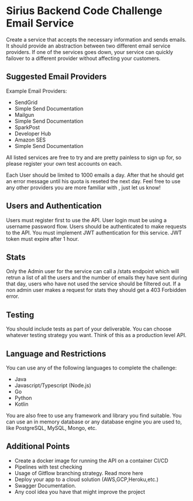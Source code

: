# Sirius Backend Code Challenge Email Service

Create a service that accepts the necessary information and sends emails. It should provide an abstraction between two different email service providers. If one of the services goes down, your service can quickly failover to a different provider without affecting your customers.

## Suggested Email Providers
Example Email Providers: 
- SendGrid 
- Simple Send Documentation 
- Mailgun 
- Simple Send Documentation 
- SparkPost 
- Developer Hub 
- Amazon SES 
- Simple Send Documentation

All listed services are free to try and are pretty painless to sign up for, so please register your own test accounts on each.

Each User should be limited to 1000 emails a day. After that he should get an error message until his quota is reseted the next day.
Feel free to use any other providers you are more familiar with , just let us know!

## Users and Authentication
Users must register first to use the API. User login must be using a username password flow.
Users should be authenticated to make requests to the API. You must implement JWT authentication for this service. JWT token must expire after 1 hour.

## Stats
Only the Admin user for the service can call a /stats endpoint which will retrun a list of all the users and the number of emails they have sent during that day, users who have not used the service should be filtered out.
If a non admin user makes a request for stats they should get a 403 Forbidden error.

## Testing
You should include tests as part of your deliverable. You can choose whatever testing strategy you want. Think of this as a production level API.

## Language and Restrictions
You can use any of the following languages to complete the challenge:
- Java
- Javascript/Typescript (Node.js) 
- Go
- Python 
- Kotlin

You are also free to use any framework and library you find suitable. You can use an in memory database or any database engine you are used to, like PostgreSQL, MySQL, Mongo, etc.

## Additional Points
- Create a docker image for running the API on a container CI/CD
- Pipelines with test checking
- Usage of Gitflow branching strategy. Read more here
- Deploy your app to a cloud solution (AWS,GCP,Heroku,etc.)
- Swagger Documentation.
- Any cool idea you have that might improve the project